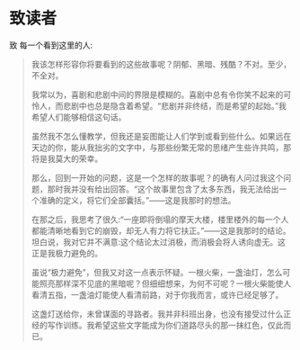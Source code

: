 # 致读者

致 每一个看到这里的人:

> 我该怎样形容你将要看到的这些故事呢？阴郁、黑暗、残酷？不对。至少，不全对。
>
> 我常以为，喜剧和悲剧中间的界限是模糊的。喜剧中总有令你笑不起来的可怜人，而悲剧中也总是隐含着希望。“悲剧并非终结，而是希望的起始。”我希望人们能够相信这句话。
>
> 虽然我不怎么懂教学，但我还是妄图能让人们学到或看到些什么。如果远在天边的你，能从我拙劣的文字中，与那些纷繁无常的思绪产生些许共鸣，那将是我莫大的荣幸。
>
> 那么，回到一开始的问题，这是一个怎样的故事呢？的确有人问过我这个问题，那时我并没有给出回答。“这个故事里包含了太多东西，我无法给出一个准确的定义，将它们全部囊括。”——这是我那时的想法。
>
> 在那之后，我思考了很久:“一座即将倒塌的摩天大楼，楼里楼外的每一个人都能清晰地看到它的崩毁，却无人有力将它扶正。”——这是我那时的结论。坦白说，我对它并不满意:这个结论太过消极，而消极会将人诱向虚无。这正是我极力避免的。
>
> 虽说“极力避免”，但我又对这一点表示怀疑。一根火柴，一盏油灯，怎么可能照亮那样深不见底的黑暗呢？但细细想来，为何不可呢？一根火柴能使人看清五指，一盏油灯能使人看清前路，对于你我而言，或许已经足够了。
>
> 这盏灯送给你，未曾谋面的寻路者。我并非科班出身，也没有接受过什么正经的写作训练。我希望这些文字能成为你们道路尽头的那一抹红色，仅此而已。
